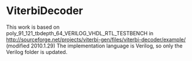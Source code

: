 # ViterbiDecoder

This work is based on poly_91_121_tbdepth_64_VERILOG_VHDL_RTL_TESTBENCH in http://sourceforge.net/projects/viterbi-gen/files/viterbi-decoder/example/ (modified 2010.1.29)
The implementation language is Verilog, so only the Verilog folder is updated.